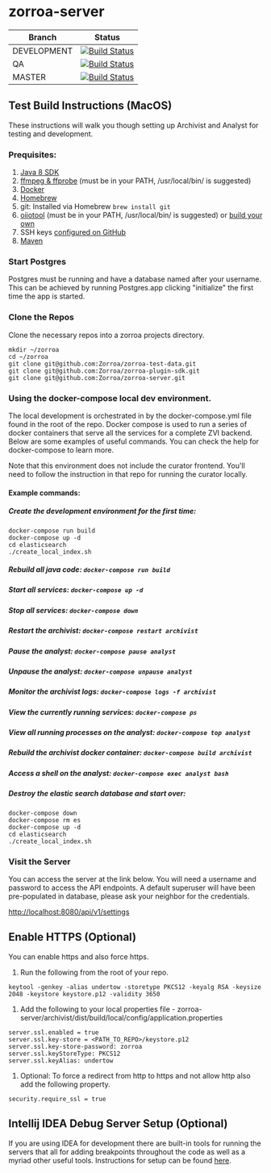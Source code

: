 # zorroa-server

| Branch | Status |
|--------|--------|
|DEVELOPMENT | [![Build Status](https://travis-ci.com/Zorroa/zorroa-server.svg?token=DkSE9z1EaP34PLjqWxX2&branch=development)](https://travis-ci.com/Zorroa/zorroa-server) |
| QA | [![Build Status](https://travis-ci.com/Zorroa/zorroa-server.svg?token=DkSE9z1EaP34PLjqWxX2&branch=qa)](https://travis-ci.com/Zorroa/zorroa-server) |
| MASTER | [![Build Status](https://travis-ci.com/Zorroa/zorroa-server.svg?token=DkSE9z1EaP34PLjqWxX2&branch=master)](https://travis-ci.com/Zorroa/zorroa-server) |


## Test Build Instructions (MacOS)

These instructions will walk you though setting up Archivist and Analyst for testing and development.

### Prequisites:
1. [Java 8 SDK](http://www.oracle.com/technetwork/java/javase/downloads/jdk8-downloads-2133151.html)
1. [ffmpeg & ffprobe](https://evermeet.cx/ffmpeg/) (must be in your PATH, /usr/local/bin/ is suggested)
1. [Docker](https://www.docker.com/docker-mac)
1. [Homebrew](https://brew.sh/)
1. git: Installed via Homebrew ```brew install git```
1. [oiiotool](https://dl.zorroa.com/public/osx/oiiotool) (must be in your PATH, /usr/local/bin/ is suggested) or [build your own](https://github.com/OpenImageIO/oiio/blob/master/INSTALL.md)
1. SSH keys [configured on GitHub](https://help.github.com/articles/adding-a-new-ssh-key-to-your-github-account/) 
1. [Maven](https://maven.apache.org/)

### Start Postgres

Postgres must be running and have a database named after your username. This can be achieved by running Postgres.app 
clicking "initialize" the first time the app is started.

### Clone the Repos

Clone the necessary repos into a zorroa projects directory. 

```
mkdir ~/zorroa
cd ~/zorroa
git clone git@github.com:Zorroa/zorroa-test-data.git
git clone git@github.com:Zorroa/zorroa-plugin-sdk.git
git clone git@github.com:Zorroa/zorroa-server.git
``` 

### Using the docker-compose local dev environment.
The local development is orchestrated in by the docker-compose.yml file found in the root of the repo. Docker compose is 
used to run a series of docker containers that serve all the services for a complete ZVI backend. Below are some examples 
of useful commands. You can check the help for docker-compose to learn more.

Note that this environment does not include the curator frontend. You'll need to follow the instruction in that repo
for running the curator locally.

#### Example commands:

##### Create the development environment for the first time:

```
docker-compose run build
docker-compose up -d
cd elasticsearch
./create_local_index.sh
```

##### Rebuild all java code: ```docker-compose run build```

##### Start all services: ```docker-compose up -d```

##### Stop all services: ```docker-compose down```

##### Restart the archivist: ```docker-compose restart archivist```

##### Pause the analyst: ```docker-compose pause analyst```

##### Unpause the analyst: ```docker-compose unpause analyst```

##### Monitor the archivist logs: ```docker-compose logs -f archivist```

##### View the currently running services: ```docker-compose ps```

##### View all running processes on the analyst: ```docker-compose top analyst```

##### Rebuild the archivist docker container: ```docker-compose build archivist```

##### Access a shell on the analyst: ```docker-compose exec analyst bash```

##### Destroy the elastic search database and start over: 

```
docker-compose down
docker-compose rm es
docker-compose up -d
cd elasticsearch
./create_local_index.sh
```





### Visit the Server

You can access the server at the link below. You will need a username and password to access the API endpoints. A default superuser will have been pre-populated in database, please ask your neighbor for the credentials. 

[http://localhost:8080/api/v1/settings]()

## Enable HTTPS (Optional)

You can enable https and also force https.

1. Run the following from the root of your repo.
```
keytool -genkey -alias undertow -storetype PKCS12 -keyalg RSA -keysize 2048 -keystore keystore.p12 -validity 3650
```

1. Add the following to your local properties file - zorroa-server/archivist/dist/build/local/config/application.properties
```
server.ssl.enabled = true
server.ssl.key-store = <PATH_TO_REPO>/keystore.p12
server.ssl.key-store-password: zorroa
server.ssl.keyStoreType: PKCS12
server.ssl.keyAlias: undertow
```

1. Optional: To force a redirect from http to https and not allow http also add the following property.
```
security.require_ssl = true
```

## Intellij IDEA Debug Server Setup (Optional)

If you are using IDEA for development there are built-in tools for running the servers that all for adding breakpoints throughout the code as well as a myriad other useful tools. Instructions for setup can be found [here](https://wiki.zorroa.com/display/TECH/Intellij+IDEA+Debug+Server+Setup).


